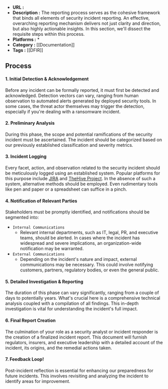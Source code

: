 - **URL :** 
- **Description :** The reporting process serves as the cohesive framework that binds all elements of security incident reporting. An effective, overarching reporting mechanism delivers not just clarity and direction, but also highly actionable insights. In this section, we'll dissect the requisite steps within this process.
- **Platforms :** *
- **Category :** [[Documentation]]
- **Tags :** [[DFIR]]

## Process
#### 1. Initial Detection & Acknowledgement
Before any incident can be formally reported, it must first be detected and acknowledged. Detection vectors can vary, ranging from human observation to automated alerts generated by deployed security tools. In some cases, the threat actor themselves may trigger the detection, especially if you're dealing with a ransomware incident.
#### 2. Preliminary Analysis
During this phase, the scope and potential ramifications of the security incident must be ascertained. The incident should be categorized based on our previously established classification and severity metrics.
#### 3. Incident Logging
Every facet, action, and observation related to the security incident should be meticulously logged using an established system. Popular platforms for this purpose include [JIRA](https://www.atlassian.com/software/jira) and [TheHive Project](https://thehive-project.org/). In the absence of such a system, alternative methods should be employed. Even rudimentary tools like pen and paper or a spreadsheet can suffice in a pinch.
#### 4. Notification of Relevant Parties
Stakeholders must be promptly identified, and notifications should be segmented into:
- `Internal Communications`
    - Relevant internal departments, such as IT, legal, PR, and executive teams, should be alerted. In cases where the incident has widespread and severe implications, an organization-wide notification may be warranted.
- `External Communications`
    - Depending on the incident's nature and impact, external communications may be necessary. This could involve notifying customers, partners, regulatory bodies, or even the general public.
#### 5. Detailed Investigation & Reporting
The duration of this phase can vary significantly, ranging from a couple of days to potentially years. What's crucial here is a comprehensive technical analysis coupled with a compilation of all findings. This in-depth investigation is vital for understanding the incident's full impact.
#### 6. Final Report Creation
The culmination of your role as a security analyst or incident responder is the creation of a finalized incident report. This document will furnish regulators, insurers, and executive leadership with a detailed account of the incident, its origins, and the remedial actions taken.
#### 7. Feedback Loop!

Post-incident reflection is essential for enhancing our preparedness for future incidents. This involves revisiting and analyzing the incident to identify areas for improvement.